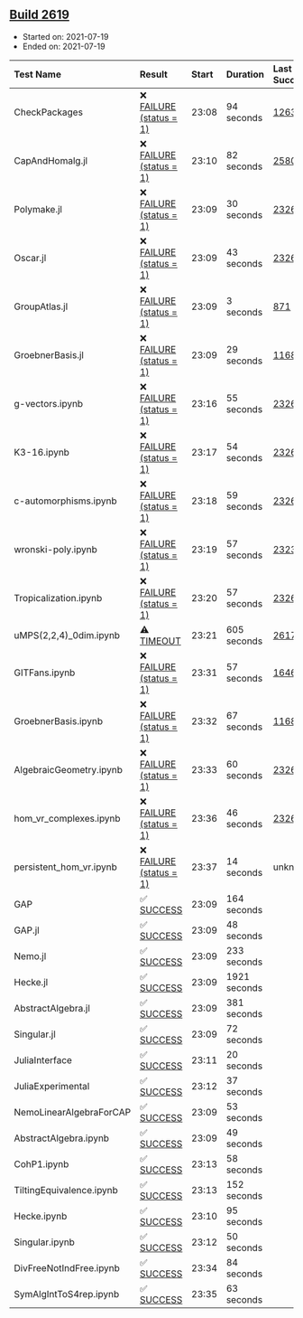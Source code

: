## [Build 2619](https://oscarci.mathematik.uni-kl.de/job/oscar-stable/2619/)

* Started on: 2021-07-19
* Ended on: 2021-07-19

| Test Name    | Result | Start | Duration | Last Success | First Failure |
|:-------------|:-------|:------|:---------|:-------------|:--------------|
| CheckPackages | ❌ [FAILURE (status = 1)](https://oscarci.mathematik.uni-kl.de/job/oscar-stable/2619/artifact/logs/build-2619/CheckPackages.log) | 23:08 | 94 seconds | [1263](https://oscarci.mathematik.uni-kl.de/job/oscar-stable/1263/) | [1264](https://oscarci.mathematik.uni-kl.de/job/oscar-stable/1264/) |
| CapAndHomalg.jl | ❌ [FAILURE (status = 1)](https://oscarci.mathematik.uni-kl.de/job/oscar-stable/2619/artifact/logs/build-2619/CapAndHomalg.jl.log) | 23:10 | 82 seconds | [2580](https://oscarci.mathematik.uni-kl.de/job/oscar-stable/2580/) | [2581](https://oscarci.mathematik.uni-kl.de/job/oscar-stable/2581/) |
| Polymake.jl | ❌ [FAILURE (status = 1)](https://oscarci.mathematik.uni-kl.de/job/oscar-stable/2619/artifact/logs/build-2619/Polymake.jl.log) | 23:09 | 30 seconds | [2326](https://oscarci.mathematik.uni-kl.de/job/oscar-stable/2326/) | [2327](https://oscarci.mathematik.uni-kl.de/job/oscar-stable/2327/) |
| Oscar.jl | ❌ [FAILURE (status = 1)](https://oscarci.mathematik.uni-kl.de/job/oscar-stable/2619/artifact/logs/build-2619/Oscar.jl.log) | 23:09 | 43 seconds | [2326](https://oscarci.mathematik.uni-kl.de/job/oscar-stable/2326/) | [2327](https://oscarci.mathematik.uni-kl.de/job/oscar-stable/2327/) |
| GroupAtlas.jl | ❌ [FAILURE (status = 1)](https://oscarci.mathematik.uni-kl.de/job/oscar-stable/2619/artifact/logs/build-2619/GroupAtlas.jl.log) | 23:09 | 3 seconds | [871](https://oscarci.mathematik.uni-kl.de/job/oscar-stable/871/) | [872](https://oscarci.mathematik.uni-kl.de/job/oscar-stable/872/) |
| GroebnerBasis.jl | ❌ [FAILURE (status = 1)](https://oscarci.mathematik.uni-kl.de/job/oscar-stable/2619/artifact/logs/build-2619/GroebnerBasis.jl.log) | 23:09 | 29 seconds | [1168](https://oscarci.mathematik.uni-kl.de/job/oscar-stable/1168/) | [1169](https://oscarci.mathematik.uni-kl.de/job/oscar-stable/1169/) |
| g-vectors.ipynb | ❌ [FAILURE (status = 1)](https://oscarci.mathematik.uni-kl.de/job/oscar-stable/2619/artifact/logs/build-2619/g-vectors.ipynb.log) | 23:16 | 55 seconds | [2326](https://oscarci.mathematik.uni-kl.de/job/oscar-stable/2326/) | [2327](https://oscarci.mathematik.uni-kl.de/job/oscar-stable/2327/) |
| K3-16.ipynb | ❌ [FAILURE (status = 1)](https://oscarci.mathematik.uni-kl.de/job/oscar-stable/2619/artifact/logs/build-2619/K3-16.ipynb.log) | 23:17 | 54 seconds | [2326](https://oscarci.mathematik.uni-kl.de/job/oscar-stable/2326/) | [2327](https://oscarci.mathematik.uni-kl.de/job/oscar-stable/2327/) |
| c-automorphisms.ipynb | ❌ [FAILURE (status = 1)](https://oscarci.mathematik.uni-kl.de/job/oscar-stable/2619/artifact/logs/build-2619/c-automorphisms.ipynb.log) | 23:18 | 59 seconds | [2326](https://oscarci.mathematik.uni-kl.de/job/oscar-stable/2326/) | [2327](https://oscarci.mathematik.uni-kl.de/job/oscar-stable/2327/) |
| wronski-poly.ipynb | ❌ [FAILURE (status = 1)](https://oscarci.mathematik.uni-kl.de/job/oscar-stable/2619/artifact/logs/build-2619/wronski-poly.ipynb.log) | 23:19 | 57 seconds | [2323](https://oscarci.mathematik.uni-kl.de/job/oscar-stable/2323/) | [2324](https://oscarci.mathematik.uni-kl.de/job/oscar-stable/2324/) |
| Tropicalization.ipynb | ❌ [FAILURE (status = 1)](https://oscarci.mathematik.uni-kl.de/job/oscar-stable/2619/artifact/logs/build-2619/Tropicalization.ipynb.log) | 23:20 | 57 seconds | [2326](https://oscarci.mathematik.uni-kl.de/job/oscar-stable/2326/) | [2327](https://oscarci.mathematik.uni-kl.de/job/oscar-stable/2327/) |
| uMPS(2,2,4)_0dim.ipynb | ⚠ [TIMEOUT](https://oscarci.mathematik.uni-kl.de/job/oscar-stable/2619/artifact/logs/build-2619/uMPS-2-2-4-_0dim.ipynb.log) | 23:21 | 605 seconds | [2617](https://oscarci.mathematik.uni-kl.de/job/oscar-stable/2617/) | [2618](https://oscarci.mathematik.uni-kl.de/job/oscar-stable/2618/) |
| GITFans.ipynb | ❌ [FAILURE (status = 1)](https://oscarci.mathematik.uni-kl.de/job/oscar-stable/2619/artifact/logs/build-2619/GITFans.ipynb.log) | 23:31 | 57 seconds | [1646](https://oscarci.mathematik.uni-kl.de/job/oscar-stable/1646/) | [1647](https://oscarci.mathematik.uni-kl.de/job/oscar-stable/1647/) |
| GroebnerBasis.ipynb | ❌ [FAILURE (status = 1)](https://oscarci.mathematik.uni-kl.de/job/oscar-stable/2619/artifact/logs/build-2619/GroebnerBasis.ipynb.log) | 23:32 | 67 seconds | [1168](https://oscarci.mathematik.uni-kl.de/job/oscar-stable/1168/) | [1169](https://oscarci.mathematik.uni-kl.de/job/oscar-stable/1169/) |
| AlgebraicGeometry.ipynb | ❌ [FAILURE (status = 1)](https://oscarci.mathematik.uni-kl.de/job/oscar-stable/2619/artifact/logs/build-2619/AlgebraicGeometry.ipynb.log) | 23:33 | 60 seconds | [2326](https://oscarci.mathematik.uni-kl.de/job/oscar-stable/2326/) | [2327](https://oscarci.mathematik.uni-kl.de/job/oscar-stable/2327/) |
| hom_vr_complexes.ipynb | ❌ [FAILURE (status = 1)](https://oscarci.mathematik.uni-kl.de/job/oscar-stable/2619/artifact/logs/build-2619/hom_vr_complexes.ipynb.log) | 23:36 | 46 seconds | [2326](https://oscarci.mathematik.uni-kl.de/job/oscar-stable/2326/) | [2327](https://oscarci.mathematik.uni-kl.de/job/oscar-stable/2327/) |
| persistent_hom_vr.ipynb | ❌ [FAILURE (status = 1)](https://oscarci.mathematik.uni-kl.de/job/oscar-stable/2619/artifact/logs/build-2619/persistent_hom_vr.ipynb.log) | 23:37 | 14 seconds | unknown | unknown |
| GAP | ✅ [SUCCESS](https://oscarci.mathematik.uni-kl.de/job/oscar-stable/2619/artifact/logs/build-2619/GAP.log) | 23:09 | 164 seconds |  |  |
| GAP.jl | ✅ [SUCCESS](https://oscarci.mathematik.uni-kl.de/job/oscar-stable/2619/artifact/logs/build-2619/GAP.jl.log) | 23:09 | 48 seconds |  |  |
| Nemo.jl | ✅ [SUCCESS](https://oscarci.mathematik.uni-kl.de/job/oscar-stable/2619/artifact/logs/build-2619/Nemo.jl.log) | 23:09 | 233 seconds |  |  |
| Hecke.jl | ✅ [SUCCESS](https://oscarci.mathematik.uni-kl.de/job/oscar-stable/2619/artifact/logs/build-2619/Hecke.jl.log) | 23:09 | 1921 seconds |  |  |
| AbstractAlgebra.jl | ✅ [SUCCESS](https://oscarci.mathematik.uni-kl.de/job/oscar-stable/2619/artifact/logs/build-2619/AbstractAlgebra.jl.log) | 23:09 | 381 seconds |  |  |
| Singular.jl | ✅ [SUCCESS](https://oscarci.mathematik.uni-kl.de/job/oscar-stable/2619/artifact/logs/build-2619/Singular.jl.log) | 23:09 | 72 seconds |  |  |
| JuliaInterface | ✅ [SUCCESS](https://oscarci.mathematik.uni-kl.de/job/oscar-stable/2619/artifact/logs/build-2619/JuliaInterface.log) | 23:11 | 20 seconds |  |  |
| JuliaExperimental | ✅ [SUCCESS](https://oscarci.mathematik.uni-kl.de/job/oscar-stable/2619/artifact/logs/build-2619/JuliaExperimental.log) | 23:12 | 37 seconds |  |  |
| NemoLinearAlgebraForCAP | ✅ [SUCCESS](https://oscarci.mathematik.uni-kl.de/job/oscar-stable/2619/artifact/logs/build-2619/NemoLinearAlgebraForCAP.log) | 23:09 | 53 seconds |  |  |
| AbstractAlgebra.ipynb | ✅ [SUCCESS](https://oscarci.mathematik.uni-kl.de/job/oscar-stable/2619/artifact/logs/build-2619/AbstractAlgebra.ipynb.log) | 23:09 | 49 seconds |  |  |
| CohP1.ipynb | ✅ [SUCCESS](https://oscarci.mathematik.uni-kl.de/job/oscar-stable/2619/artifact/logs/build-2619/CohP1.ipynb.log) | 23:13 | 58 seconds |  |  |
| TiltingEquivalence.ipynb | ✅ [SUCCESS](https://oscarci.mathematik.uni-kl.de/job/oscar-stable/2619/artifact/logs/build-2619/TiltingEquivalence.ipynb.log) | 23:13 | 152 seconds |  |  |
| Hecke.ipynb | ✅ [SUCCESS](https://oscarci.mathematik.uni-kl.de/job/oscar-stable/2619/artifact/logs/build-2619/Hecke.ipynb.log) | 23:10 | 95 seconds |  |  |
| Singular.ipynb | ✅ [SUCCESS](https://oscarci.mathematik.uni-kl.de/job/oscar-stable/2619/artifact/logs/build-2619/Singular.ipynb.log) | 23:12 | 50 seconds |  |  |
| DivFreeNotIndFree.ipynb | ✅ [SUCCESS](https://oscarci.mathematik.uni-kl.de/job/oscar-stable/2619/artifact/logs/build-2619/DivFreeNotIndFree.ipynb.log) | 23:34 | 84 seconds |  |  |
| SymAlgIntToS4rep.ipynb | ✅ [SUCCESS](https://oscarci.mathematik.uni-kl.de/job/oscar-stable/2619/artifact/logs/build-2619/SymAlgIntToS4rep.ipynb.log) | 23:35 | 63 seconds |  |  |
